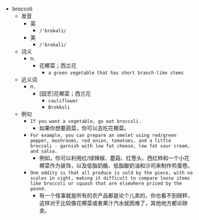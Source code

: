 - broccoli
  - 发音
    - 英
      - `/'brɒkəlɪ/`
    - 美
      - `/'brɑkəli/`
  - 词义
    - n.
      - 花椰菜；西兰花
        - `a green vegetable that has short branch-like stems`
  - 近义词
    - n.
      - [园艺]花椰菜；西兰花
        - `cauliflower`
        - `Brokkoli`
  - 例句
    - `If you want a vegetable, go eat broccoli.`
      - 如果你想要蔬菜，你可以去吃花椰菜。
    - `For example, you can prepare an omelet using red/green pepper, mushrooms, red onion, tomatoes, and a little broccoli - garnish with low fat cheese, low fat sour cream, and salsa.`
      - 例如，你可以利用红/绿辣椒、蘑菇、红葱头、西红柿和一个小花椰菜作为装饰，以及低脂奶酪、低脂酸奶油和沙司来制作煎蛋卷。
    - `One oddity is that all produce is sold by the piece, with no scales in sight, making it difficult to compare loose items like broccoli or squash that are elsewhere priced by the pound.`
      - 有一个怪事就是所有的农产品都是论个儿卖的，你也看不到磅秤，这样对于比较像花椰菜或者果汁汽水就困难了，其他地方都论磅卖。

